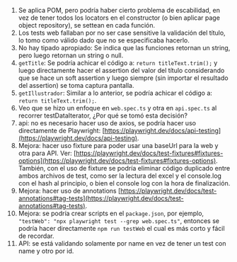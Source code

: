 1. Se aplica POM, pero podría haber cierto problema de escabilidad, en vez de tener todos los locators en el constructor (o bien aplicar page object repository), se settean en cada función.
2. Los tests web fallaban por no ser case sensitive la validación del título, lo tomo como válido dado que no se especificaba hacerlo.
3. No hay tipado apropiado: Se indica que las funciones retornan un string, pero luego retornan un string o null.
4. `getTitle`: Se podría achicar el código a:  `return titleText.trim();` y luego directamente hacer el assertion del valor del título considerando que se hace un soft assertion y luego siempre (sin importar el resultado del assertion) se toma captura pantalla.
5. `getIllustrador`: Similar a lo anterior, se podría achicar el código a:  `return titleText.trim();`.
6. Veo que se hizo un enfoque en `web.spec.ts` y otra en `api.spec.ts` al recorrer testDataIterator, ¿Por qué se tomó esta decisión?
7. api: no es necesario hacer uso de axios, se podría hacer uso directamente de Playwright: [https://playwright.dev/docs/api-testing](https://playwright.dev/docs/api-testing).
8. Mejora: hacer uso fixture para poder usar una baseUrl para la web y otra para API. Ver: [https://playwright.dev/docs/test-fixtures#fixtures-options](https://playwright.dev/docs/test-fixtures#fixtures-options). También, con el uso de fixture se podría eliminar código duplicado entre ambos archivos de test, como ser la lectura del excel y el console.log con el hash al principio, o bien el console log con la hora de finalización.
9. Mejora: hacer uso de annotations [https://playwright.dev/docs/test-annotations#tag-tests](https://playwright.dev/docs/test-annotations#tag-tests).
10. Mejora: se podría crear scripts en el `package.json`, por ejemplo, `"testWeb": "npx playwright test --grep web.spec.ts"`, entonces se podría hacer directamente `npm run testWeb` el cual es más corto y fácil de recordar.
11. API: se está validando solamente por name en vez de tener un test con name y otro por id.
